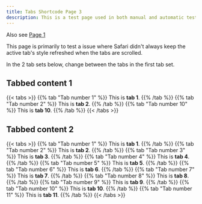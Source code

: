 ```yaml
---
title: Tabs Shortcode Page 3
description: This is a test page used in both manual and automatic tests. Do not delete. It will not be listed anywhere.
---
```


Also see [Page 1](../tabs-page-1/)

This page is primarily to test a issue where Safari didn't always keep the active tab's style refreshed when the tabs are scrolled.

In the 2 tab sets below, change between the tabs in the first tab set.

## Tabbed content 1


{{< tabs >}}
{{% tab "Tab number 1" %}}
This is **tab 1**.
{{% /tab %}}
{{% tab "Tab number 2" %}}
This is **tab 2**.
{{% /tab %}}
{{% tab "Tab number 10" %}}
This is **tab 10**.
{{% /tab %}}
{{< /tabs >}}

## Tabbed content 2

{{< tabs >}}
{{% tab "Tab number 1" %}}
This is **tab 1**.
{{% /tab %}}
{{% tab "Tab number 2" %}}
This is **tab 2**.
{{% /tab %}}
{{% tab "Tab number 3" %}}
This is **tab 3**.
{{% /tab %}}
{{% tab "Tab number 4" %}}
This is **tab 4**.
{{% /tab %}}
{{% tab "Tab number 5" %}}
This is **tab 5**.
{{% /tab %}}
{{% tab "Tab number 6" %}}
This is **tab 6**.
{{% /tab %}}
{{% tab "Tab number 7" %}}
This is **tab 7**.
{{% /tab %}}
{{% tab "Tab number 8" %}}
This is **tab 8**.
{{% /tab %}}
{{% tab "Tab number 9" %}}
This is **tab 9**.
{{% /tab %}}
{{% tab "Tab number 10" %}}
This is **tab 10**.
{{% /tab %}}
{{% tab "Tab number 11" %}}
This is **tab 11**.
{{% /tab %}}
{{< /tabs >}}



<!-- {{< tab "Ignore me." />}} Hugo has a bug that doesn't detect changes in inner shortcodes. I (bep) have fixed this in a Hugo dev branch, but until then, just keep this here while developing the shortcode templates. -->